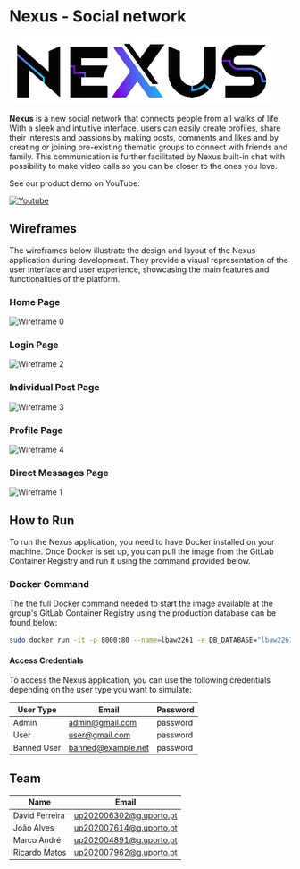 # Nexus - Social network

![Logo](docs/logo.jpg)

**Nexus** is a new social network that connects people from all walks of life. With a sleek and intuitive interface, users can easily create profiles, share their interests and passions by making posts, comments and likes and by creating or joining pre-existing thematic groups to connect with friends and family. This communication is further facilitated by Nexus built-in chat with possibility to make video calls so you can be closer to the ones you love.

See our product demo on YouTube: 

[![Youtube](https://img.shields.io/badge/YouTube-FF0000?style=for-the-badge&logo=youtube&logoColor=white)](https://www.youtube.com/watch?v=-eqYxbMFlLA)

## Wireframes

The wireframes below illustrate the design and layout of the Nexus application during development. They provide a visual representation of the user interface and user experience, showcasing the main features and functionalities of the platform.

### Home Page

![Wireframe 0](docs/wireframe_home.png)

### Login Page

![Wireframe 2](docs/wireframe_login.png)

### Individual Post Page

![Wireframe 3](docs/wireframe_post.png)

### Profile Page

![Wireframe 4](docs/wireframe_profile.png)

### Direct Messages Page

![Wireframe 1](docs/wireframe_dm.png)

## How to Run

To run the Nexus application, you need to have Docker installed on your machine. Once Docker is set up, you can pull the image from the GitLab Container Registry and run it using the command provided below.

### Docker Command

The the full Docker command needed to start the image available at the group's GitLab Container Registry using the production database can be found below:

```bash
sudo docker run -it -p 8000:80 --name=lbaw2261 -e DB_DATABASE="lbaw2261" -e DB_SCHEMA="lbaw2261" -e DB_USERNAME="lbaw2261" -e DB_PASSWORD="cGtzVMep" git.fe.up.pt:5050/lbaw/lbaw2223/lbaw2261
```

#### Access Credentials

To access the Nexus application, you can use the following credentials depending on the user type you want to simulate:

| User Type | Email            | Password |
| -------- |----------------  | -------- |
| Admin    | admin@gmail.com  | password |
| User     | user@gmail.com   | password |
| Banned User  | banned@example.net   | password |

## Team

| Name           | Email                        |
|----------------|------------------------------|
| David Ferreira | up202006302@g.uporto.pt      |
| João Alves     | up202007614@g.uporto.pt      |
| Marco André    | up202004891@g.uporto.pt      |
| Ricardo Matos  | up202007962@g.uporto.pt      |

